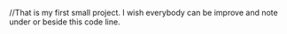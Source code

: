 //That is my first small project. I wish everybody can be improve and note under or beside this code line.
